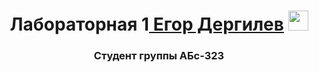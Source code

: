 <h1 align="center">Лабораторная 1<a href="https://daniilshat.ru/" target="_blank">  Егор Дергилев</a> 
<img src="https://github.com/blackcater/blackcater/raw/main/images/Hi.gif" height="32"/></h1>
<h3 align="center">Студент группы АБс-323</h3>
